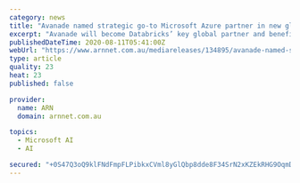 ```yaml
---
category: news
title: "Avanade named strategic go-to Microsoft Azure partner in new global alliance with Databricks"
excerpt: "Avanade will become Databricks’ key global partner and benefit from its deep knowledge and experience in massive scale data engineering, and collaborative data science, complementing Avanade’s Azure data and AI capabilities."
publishedDateTime: 2020-08-11T05:41:00Z
webUrl: "https://www.arnnet.com.au/mediareleases/134895/avanade-named-strategic-go-to-microsoft-azure/"
type: article
quality: 23
heat: 23
published: false

provider:
  name: ARN
  domain: arnnet.com.au

topics:
  - Microsoft AI
  - AI

secured: "+0S47Q3oQ9klFNdFmpFLPibkxCVml8yGlQbp8dde8F34SrN2xKZEkRHG9OqmDOKh9+rtXKXxKBT3h1IYW8ZiOHV372H6aUrLhZsKHjmQdTsBtW1WWz21eW9Kbeb1iRQMJ4Dl7e7RYW3GToDbpjWZrgSl3VFxWHPQqDZs1Uq6EL1uEV97No9k1zQMOnn7XfbBSZvmUzm7AHvL4PFhrMEUt4D4TLz1FYNBW2560HJ+RdqRKT8aRK7wIKR8MGPRXaJc/bob0uagGXd34T59FtKrXruiy589m8nFo1PeAjl3qNjgbN6CUL8BLAfy53dfKUoq/AzbcmCxLho4s31xXJgn1A==;BjjDZEud+xpETszZjeZz2g=="
---
```


